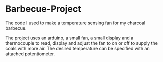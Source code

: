 # Barbecue-Project

The code I used to make a temperature sensing fan for my charcoal barbecue. 

The project uses an arduino, a small fan, a small display and a thermocouple to read, display and adjust the fan to on or off to supply the coals with more air. The desired temperature can be specified with an attached potentiometer.

